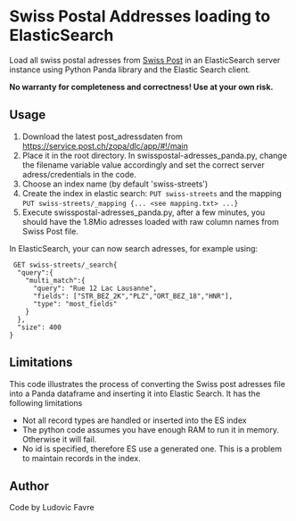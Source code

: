 # Swiss Postal Addresses loading to ElasticSearch
Load all swiss postal adresses from [Swiss Post](http://www.post.ch) in an ElasticSearch server instance using Python Panda library and the Elastic Search client.

**No warranty for completeness and correctness! Use at your own risk.**
  
## Usage
 1. Download the latest post_adressdaten from https://service.post.ch/zopa/dlc/app/#!/main
 2. Place it in the root directory. In swisspostal-adresses_panda.py, change the filename variable value accordingly and set the correct server adress/credentials in the code.
 3. Choose an index name (by default 'swiss-streets')
 4. Create the index in elastic search: `PUT swiss-streets` and the mapping `PUT swiss-streets/_mapping
{... <see mapping.txt> ...}`
 5. Execute swisspostal-adresses_panda.py, after a few minutes, you should have the 1.8Mio adresses loaded with raw column names from Swiss Post file.

In ElasticSearch, your can now search adresses, for example using:

   
     GET swiss-streets/_search{
      "query":{
        "multi_match":{
          "query": "Rue 12 Lac Lausanne",
          "fields": ["STR_BEZ_2K","PLZ","ORT_BEZ_18","HNR"],
          "type": "most_fields"
        }
      },
      "size": 400
    }
## Limitations
This code illustrates the process of converting the Swiss post adresses file into a Panda dataframe and inserting it into Elastic Search.
It has the following limitations
- Not all record types are handled or inserted into the ES index
- The python code assumes you have enough RAM to run it in memory. Otherwise it will fail.
- No id is specified, therefore ES use a generated one. This is a problem to maintain records in the index.

## Author
Code by Ludovic Favre 

